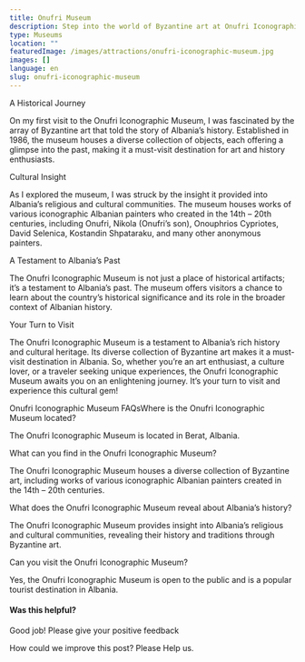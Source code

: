 ```yaml
---
title: Onufri Museum
description: Step into the world of Byzantine art at Onufri Iconographic Museum. Experience the history of Albania through a collection of 173 significant objects.
type: Museums
location: ""
featuredImage: /images/attractions/onufri-iconographic-museum.jpg
images: []
language: en
slug: onufri-iconographic-museum
---
```


A Historical Journey

On my first visit to the Onufri Iconographic Museum, I was fascinated by the array of Byzantine art that told the story of Albania’s history. Established in 1986, the museum houses a diverse collection of objects, each offering a glimpse into the past, making it a must-visit destination for art and history enthusiasts.

Cultural Insight

As I explored the museum, I was struck by the insight it provided into Albania’s religious and cultural communities. The museum houses works of various iconographic Albanian painters who created in the 14th – 20th centuries, including Onufri, Nikola (Onufri’s son), Onouphrios Cypriotes, David Selenica, Kostandin Shpataraku, and many other anonymous painters.

A Testament to Albania’s Past

The Onufri Iconographic Museum is not just a place of historical artifacts; it’s a testament to Albania’s past. The museum offers visitors a chance to learn about the country’s historical significance and its role in the broader context of Albanian history.

Your Turn to Visit

The Onufri Iconographic Museum is a testament to Albania’s rich history and cultural heritage. Its diverse collection of Byzantine art makes it a must-visit destination in Albania. So, whether you’re an art enthusiast, a culture lover, or a traveler seeking unique experiences, the Onufri Iconographic Museum awaits you on an enlightening journey. It’s your turn to visit and experience this cultural gem!

Onufri Iconographic Museum FAQsWhere is the Onufri Iconographic Museum located?

The Onufri Iconographic Museum is located in Berat, Albania.

What can you find in the Onufri Iconographic Museum?

The Onufri Iconographic Museum houses a diverse collection of Byzantine art, including works of various iconographic Albanian painters created in the 14th – 20th centuries.

What does the Onufri Iconographic Museum reveal about Albania’s history?

The Onufri Iconographic Museum provides insight into Albania’s religious and cultural communities, revealing their history and traditions through Byzantine art.

Can you visit the Onufri Iconographic Museum?

Yes, the Onufri Iconographic Museum is open to the public and is a popular tourist destination in Albania.

#### Was this helpful?

 

Good job! Please give your positive feedback

How could we improve this post? Please Help us.